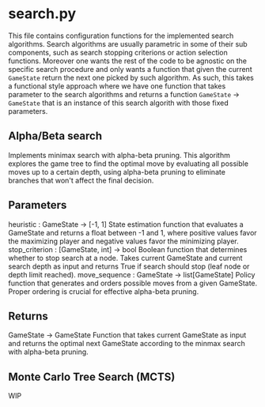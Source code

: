# search.py

This file contains configuration functions for the implemented search algorithms.
Search algorithms are usually parametric in some of their sub components, such as search stopping criterions or action selection functions. Moreover one wants the rest of the code to be agnostic on the specific search procedure and only wants a function that given the current `GameState` return the next one picked by such algorithm.
As such, this takes a functional style approach where we have one function that takes parameter to the search algorithms and returns a function `GameState` -> `GameState` that is an instance of this search algorith with those fixed parameters.

## Alpha/Beta search

Implements minimax search with alpha-beta pruning. This algorithm explores the game tree to find the optimal move by evaluating all possible moves up to a certain depth, using alpha-beta pruning to eliminate branches that won't affect the final decision.

Parameters
----------
heuristic : GameState -> [-1, 1]
    State estimation function that evaluates a GameState and returns a
    float between -1 and 1, where positive values favor the maximizing player
    and negative values favor the minimizing player.
stop_criterion : [GameState, int] -> bool
    Boolean function that determines whether to stop search at a node.
    Takes current GameState and current search depth as input and returns
    True if search should stop (leaf node or depth limit reached).
move_sequence : GameState -> list[GameState]
    Policy function that generates and orders possible moves from a given
    GameState. Proper ordering is crucial for effective alpha-beta pruning.

Returns
-------
GameState -> GameState
    Function that takes current GameState as input and returns the
    optimal next GameState according to the minmax search with alpha-beta pruning.

## Monte Carlo Tree Search (MCTS)

WIP

